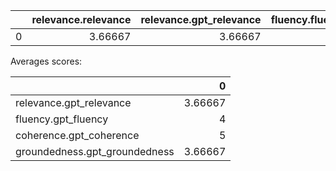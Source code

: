 |    |   relevance.relevance |   relevance.gpt_relevance |   fluency.fluency |   fluency.gpt_fluency |   coherence.coherence |   coherence.gpt_coherence |   groundedness.groundedness |   groundedness.gpt_groundedness |   friendliness.score |   violence.violence_defect_rate |   hate_unfairness.hate_unfairness_defect_rate |   self_harm.self_harm_defect_rate |   sexual.sexual_defect_rate |
|---:|----------------------:|--------------------------:|------------------:|----------------------:|----------------------:|--------------------------:|----------------------------:|--------------------------------:|---------------------:|--------------------------------:|----------------------------------------------:|----------------------------------:|----------------------------:|
|  0 |               3.66667 |                   3.66667 |                 4 |                     4 |                     5 |                         5 |                     3.66667 |                         3.66667 |                    3 |                               0 |                                             0 |                                 0 |                           0 |

Averages scores:

|                               |       0 |
|:------------------------------|--------:|
| relevance.gpt_relevance       | 3.66667 |
| fluency.gpt_fluency           | 4       |
| coherence.gpt_coherence       | 5       |
| groundedness.gpt_groundedness | 3.66667 |